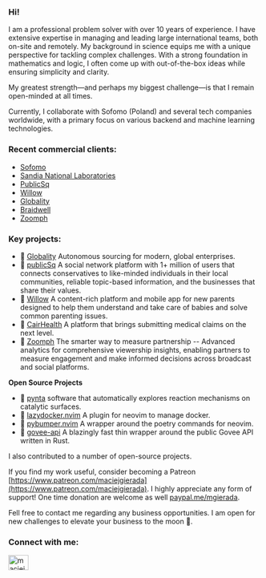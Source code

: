 ### Hi!

I am a professional problem solver with over 10 years of experience. I have extensive expertise in managing and leading large international teams, both on-site and remotely. My background in science equips me with a unique perspective for tackling complex challenges. With a strong foundation in mathematics and logic, I often come up with out-of-the-box ideas while ensuring simplicity and clarity.

My greatest strength—and perhaps my biggest challenge—is that I remain open-minded at all times.

Currently, I collaborate with Sofomo (Poland) and several tech companies worldwide, with a primary focus on various backend and machine learning technologies.

<h3 align="left">Recent commercial clients:</h3>

- [Sofomo](https://www.sofomo.com)
- [Sandia National Laboratories](https://www.google.com/search?client=safari&rls=en&q=Sandia+National+Laboratories&ie=UTF-8&oe=UTF-8)
- [PublicSq](https://publicsq.com)
- [Willow](https://onewillow.com)
- [Globality](https://www.globality.com)
- [Braidwell](https://www.braidwell.com)
- [Zoomph](https://zoomph.com/)

<h3 align="left">Key projects:</h3>

- 🔭 [Globality](https://www.globality.com) Autonomous sourcing for modern, global enterprises.
- 🔭 [publicSq](https://publicsq.com) A social network platform with 1+ million of users that connects conservatives to like-minded individuals in their local communities, reliable topic-based information, and the businesses that share their values.
- 🔭 [Willow](https://hello.onewillow.com/home) A content-rich platform and mobile app for new parents designed to help them understand and take care of babies and solve common parenting issues.
- 🔭 [CairHealth]() A platform that brings submitting medical claims on the next level.
- 🔭 [Zoomph]() The smarter way to measure partnership -- Advanced analytics for comprehensive viewership insights, enabling partners to measure engagement and make informed decisions across broadcast and social platforms.

**Open Source Projects**

- 🔭 [pynta](https://github.com/zadorlab/pynta) software that automatically explores reaction mechanisms on catalytic surfaces.
- 🔭 [lazydocker.nvim](https://github.com/mgierada/lazydocker.nvim) A plugin for neovim to manage docker.
- 🔭 [pybumper.nvim](https://github.com/mgierada/pybumper.nvim) A wrapper around the poetry commands for neovim.
- 🔭 [govee-api](https://crates.io/crates/govee-api) A blazingly fast thin wrapper around the public Govee API written in Rust.

I also contributed to a number of open-source projects.

If you find my work useful, consider becoming a Patreon [https://www.patreon.com/maciejgierada](https://www.patreon.com/maciejgierada). I highly appreciate any form of support! One time donation are welcome as well [paypal.me/mgierada](https://paypal.me/mgierada?locale.x=pl_PL).

Fell free to contact me regarding any business opportunities. I am open for new challenges to elevate your business to the moon 🚀.

<h3 align="left">Connect with me:</h3>
<p align="left">
<a href="https://linkedin.com/in/maciej-gierada-phd-48a768163" target="blank"><img align="center" src="https://raw.githubusercontent.com/rahuldkjain/github-profile-readme-generator/master/src/images/icons/Social/linked-in-alt.svg" alt="maciej-gierada-phd-48a768163" height="30" width="40" /></a>
</p>
